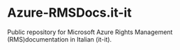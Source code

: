 # Azure-RMSDocs.it-it
Public repository for Microsoft Azure Rights Management (RMS)documentation in Italian (it-it).

